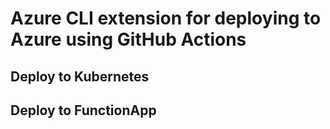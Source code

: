 # Azure CLI extension for deploying to Azure using GitHub Actions

## Deploy to Kubernetes

## Deploy to FunctionApp



